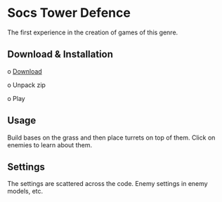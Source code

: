 # Socs Tower Defence
The first experience in the creation of games of this genre.

## Download & Installation
o [Download](https://disk.yandex.ru/d/QNh1phaKPFwDkA)

o Unpack zip

o Play

## Usage

Build bases on the grass and then place turrets on top of them. Click on enemies to learn about them. 

## Settings

The settings are scattered across the code. Enemy settings in enemy models, etc. 
